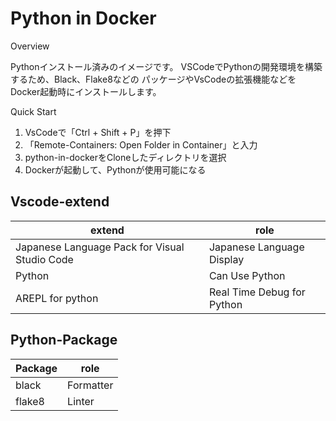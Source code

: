 # Python in Docker

Overview

Pythonインストール済みのイメージです。
VSCodeでPythonの開発環境を構築するため、Black、Flake8などの
パッケージやVsCodeの拡張機能などをDocker起動時にインストールします。

Quick Start

1. VsCodeで「Ctrl + Shift + P」を押下
1. 「Remote-Containers: Open Folder in Container」と入力
1. python-in-dockerをCloneしたディレクトリを選択
1. Dockerが起動して、Pythonが使用可能になる

## Vscode-extend

| extend                                        | role                       |
| --------------------------------------------- | -------------------------- |
| Japanese Language Pack for Visual Studio Code | Japanese Language Display  |
| Python                                        | Can Use Python             |
| AREPL for python                              | Real Time Debug for Python |

## Python-Package

| Package | role      |
| ------- | --------- |
| black   | Formatter |
| flake8  | Linter    |
